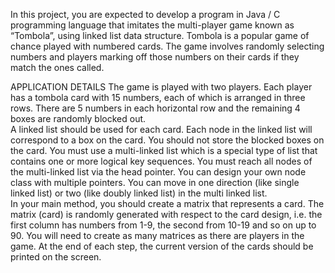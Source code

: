 In this project, you are expected to develop a program in Java / C programming language that imitates 
the multi-player game known as “Tombola”, using linked list data structure. Tombola is a popular game 
of chance played with numbered cards. The game involves randomly selecting numbers and players 
marking off those numbers on their cards if they match the ones called.

APPLICATION DETAILS 
The game is played with two players. Each player has a tombola card with 15 numbers, each of which 
is arranged in three rows. There are 5 numbers in each horizontal row and the remaining 4 boxes are 
randomly blocked out.  
A linked list should be used for each card. Each node in the linked list will correspond to a box on the 
card. You should not store the blocked boxes on the card. You must use a multi-linked list which is a 
special type of list that contains one or more logical key sequences. You must reach all nodes of the 
multi-linked list via the head pointer. You can design your own node class with multiple pointers. You 
can move in one direction (like single linked list) or two (like doubly linked list) in the multi linked list.  
In your main method, you should create a matrix that represents a card. The matrix (card) is randomly 
generated with respect to the card design, i.e. the first column has numbers from 1-9, the second from 
10-19 and so on up to 90. You will need to create as many matrices as there are players in the game. 
At the end of each step, the current version of the cards should be printed on the screen. 
